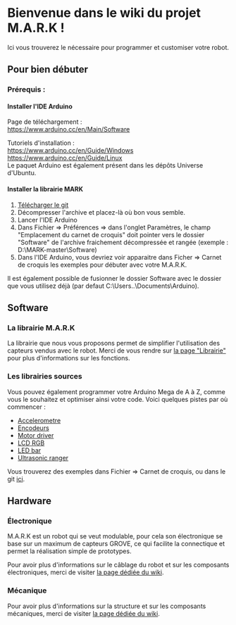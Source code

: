 # Bienvenue dans le wiki du projet M.A.R.K ! 
<!-- ![blabla](https://dubsism.files.wordpress.com/2017/12/image-not-found.png?w=547)<br /> -->
Ici vous trouverez le nécessaire pour programmer et customiser votre robot. <br />

## Pour bien débuter

### Prérequis : 

#### Installer l'IDE Arduino
Page de téléchargement : <br />
https://www.arduino.cc/en/Main/Software

Tutoriels d'installation : <br />
https://www.arduino.cc/en/Guide/Windows<br />
https://www.arduino.cc/en/Guide/Linux <br />
Le paquet Arduino est également présent dans les dépôts Universe d'Ubuntu.

#### Installer la librairie MARK

1. [Télécharger le git](https://github.com/generationrobots-lab/MARK/archive/master.zip)
2. Décompresser l'archive et placez-là où bon vous semble.
3. Lancer l'IDE Arduino 
4. Dans Fichier => Préférences => dans l'onglet Paramètres, le champ "Emplacement du carnet de croquis" doit pointer vers le dossier "Software" de l'archive fraichement décompressée et rangée (exemple : D:\MARK-master\Software)
5. Dans l'IDE Arduino, vous devriez voir apparaitre dans Ficher => Carnet de croquis les exemples pour débuter avec votre M.A.R.K.

Il est également possible de fusionner le dossier Software avec le dossier que vous utilisez déjà (par defaut C:\Users\..\Documents\Arduino).

## Software

### La librairie M.A.R.K
La librairie que nous vous proposons permet de simplifier l'utilisation des capteurs vendus avec le robot. Merci de vous rendre sur [la page "Librairie"](https://github.com/generationrobots-lab/MARK/wiki/Librairie) pour plus d'informations sur les fonctions.
### Les librairies sources
Vous pouvez également programmer votre Arduino Mega de A à Z, comme vous le souhaitez et optimiser ainsi votre code. Voici quelques pistes par où commencer : 
* [Accelerometre](https://github.com/generationrobots-lab/MARK/tree/master/Software/libraries/Accelerometer_And_Gyroscope_LSM6DS3-master)
* [Encodeurs](https://github.com/generationrobots-lab/MARK/tree/master/Software/libraries/Encoder-master)
* [Motor driver](https://github.com/generationrobots-lab/MARK/tree/master/Software/libraries/Grove_I2C_Motor_Driver_v1_3-master)
* [LCD RGB](https://github.com/generationrobots-lab/MARK/tree/master/Software/libraries/Grove_LCD_RGB_Backlight-master)
* [LED bar](https://github.com/generationrobots-lab/MARK/tree/master/Software/libraries/Grove_LED_Bar-master)
* [Ultrasonic ranger](https://github.com/generationrobots-lab/MARK/tree/master/Software/libraries/Grove_Ultrasonic_Ranger-master)

Vous trouverez des exemples dans Fichier => Carnet de croquis, ou dans le git [ici](https://github.com/generationrobots-lab/MARK/tree/master/Software). 

## Hardware

### Électronique <br />
M.A.R.K est un robot qui se veut modulable, pour cela son électronique se base sur un maximum de capteurs GROVE, ce qui facilite la connectique et permet la réalisation simple de prototypes. 

Pour avoir plus d'informations sur le câblage du robot et sur les composants électroniques, merci de visiter [la page dédiée du wiki](https://github.com/generationrobots-lab/MARK/wiki/%C3%89lectronique).

### Mécanique
Pour avoir plus d'informations sur la structure et sur les composants mécaniques, merci de visiter [la page dédiée du wiki](https://github.com/generationrobots-lab/MARK/wiki/M%C3%A9canique).
